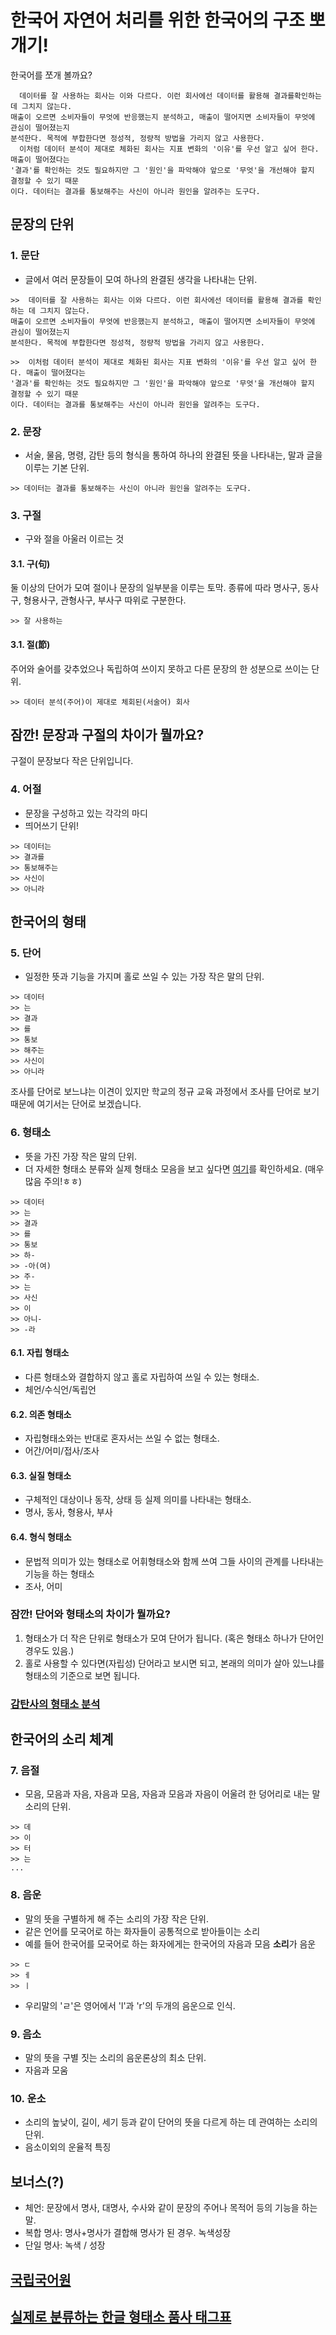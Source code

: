 # 한국어 자연어 처리를 위한 한국어의 구조 뽀개기!
한국어를 쪼개 볼까요?

```
  데이터를 잘 사용하는 회사는 이와 다르다. 이런 회사에선 데이터를 활용해 결과를확인하는 데 그치지 않는다. 
매출이 오르면 소비자들이 무엇에 반응했는지 분석하고, 매출이 떨어지면 소비자들이 무엇에 관심이 떨어졌는지 
분석한다. 목적에 부합한다면 정성적, 정량적 방법을 가리지 않고 사용한다.
  이처럼 데이터 분석이 제대로 체화된 회사는 지표 변화의 '이유'를 우선 알고 싶어 한다. 매출이 떨어졌다는 
'결과'를 확인하는 것도 필요하지만 그 '원인'을 파악해야 앞으로 '무엇'을 개선해야 할지 결정할 수 있기 때문
이다. 데이터는 결과를 통보해주는 사신이 아니라 원인을 알려주는 도구다.
```

## 문장의 단위

### 1. 문단
- 글에서 여러 문장들이 모여 하나의 완결된 생각을 나타내는 단위.

```
>>  데이터를 잘 사용하는 회사는 이와 다르다. 이런 회사에선 데이터를 활용해 결과를 확인하는 데 그치지 않는다. 
매출이 오르면 소비자들이 무엇에 반응했는지 분석하고, 매출이 떨어지면 소비자들이 무엇에 관심이 떨어졌는지 
분석한다. 목적에 부합한다면 정성적, 정량적 방법을 가리지 않고 사용한다.
```
```
>>  이처럼 데이터 분석이 제대로 체화된 회사는 지표 변화의 '이유'를 우선 알고 싶어 한다. 매출이 떨어졌다는 
'결과'를 확인하는 것도 필요하지만 그 '원인'을 파악해야 앞으로 '무엇'을 개선해야 할지 결정할 수 있기 때문
이다. 데이터는 결과를 통보해주는 사신이 아니라 원인을 알려주는 도구다.
```

### 2. 문장
- 서술, 물음, 명령, 감탄 등의 형식을 통하여 하나의 완결된 뜻을 나타내는, 말과 글을 이루는 기본 단위.
```
>> 데이터는 결과를 통보해주는 사신이 아니라 원인을 알려주는 도구다.
```

### 3. 구절
- 구와 절을 아울러 이르는 것
#### 3.1. 구(句)
둘 이상의 단어가 모여 절이나 문장의 일부분을 이루는 토막. 종류에 따라 명사구, 동사구, 형용사구, 관형사구, 부사구 따위로 구분한다.

```
>> 잘 사용하는 
```

#### 3.1. 절(節)
주어와 술어를 갖추었으나 독립하여 쓰이지 못하고 다른 문장의 한 성분으로 쓰이는 단위.

```
>> 데이터 분석(주어)이 제대로 체회된(서술어) 회사
```

## 잠깐! 문장과 구절의 차이가 뭘까요?
구절이 문장보다 작은 단위입니다.

### 4. 어절
- 문장을 구성하고 있는 각각의 마디
- 띄어쓰기 단위!

```
>> 데이터는
>> 결과를
>> 통보해주는
>> 사신이
>> 아니라
```

## 한국어의 형태

### 5. 단어
- 일정한 뜻과 기능을 가지며 홀로 쓰일 수 있는 가장 작은 말의 단위.

```
>> 데이터
>> 는
>> 결과
>> 를
>> 통보
>> 해주는
>> 사신이
>> 아니라
```

조사를 단어로 보느냐는 이견이 있지만 학교의 정규 교육 과정에서 조사를 단어로 보기 때문에 여기서는 단어로 보겠습니다.

### 6. 형태소
- 뜻을 가진 가장 작은 말의 단위.
- 더 자세한 형태소 분류와 실제 형태소 모음을 보고 싶다면 [여기](https://goo.gl/2Qp4xu)를 확인하세요. (매우 많음 주의!ㅎㅎ)

```
>> 데이터
>> 는
>> 결과
>> 를
>> 통보
>> 하-
>> -아(여)
>> 주-
>> 는
>> 사신
>> 이
>> 아니-
>> -라
```

#### 6.1. 자립 형태소
- 다른 형태소와 결합하지 않고 홀로 자립하여 쓰일 수 있는 형태소. 
- 체언/수식언/독립언
#### 6.2. 의존 형태소
- 자립형태소와는 반대로 혼자서는 쓰일 수 없는 형태소.
- 어간/어미/접사/조사
#### 6.3. 실질 형태소
- 구체적인 대상이나 동작, 상태 등 실제 의미를 나타내는 형태소.
- 명사, 동사, 형용사, 부사
#### 6.4. 형식 형태소
- 문법적 의미가 있는 형태소로 어휘형태소와 함께 쓰여 그들 사이의 관계를 나타내는 기능을 하는 형태소
- 조사, 어미

### 잠깐! 단어와 형태소의 차이가 뭘까요?
1. 형태소가 더 작은 단위로 형태소가 모여 단어가 됩니다. (혹은 형태소 하나가 단어인 경우도 있음.)
2. 홀로 사용할 수 있다면(자립성) 단어라고 보시면 되고, 본래의 의미가 살아 있느냐를 형태소의 기준으로 보면 됩니다. 

### [감탄사의 형태소 분석](http://www.korean.go.kr/front/onlineQna/onlineQnaView.do?mn_id=61&qna_seq=120954&pageIndex=1)

## 한국어의 소리 체계

### 7. 음절
- 모음, 모음과 자음, 자음과 모음, 자음과 모음과 자음이 어울려 한 덩어리로 내는 말소리의 단위.

```
>> 데
>> 이
>> 터
>> 는
...
```

### 8. 음운
- 말의 뜻을 구별하게 해 주는 소리의 가장 작은 단위.
- 같은 언어를 모국어로 하는 화자들이 공통적으로 받아들이는 소리
- 예를 들어 한국어를 모국어로 하는 화자에게는 한국어의 자음과 모음 **소리**가 음운

```
>> ㄷ
>> ㅔ
>> ㅣ
```

- 우리말의 'ㄹ'은 영어에서 'l'과 'r'의 두개의 음운으로 인식.

### 9. 음소
- 말의 뜻을 구별 짓는 소리의 음운론상의 최소 단위.
- 자음과 모움

### 10. 운소
- 소리의 높낮이, 길이, 세기 등과 같이 단어의 뜻을 다르게 하는 데 관여하는 소리의 단위.
- 음소이외의 운율적 특징

## 보너스(?)
- 체언: 문장에서 명사, 대명사, 수사와 같이 문장의 주어나 목적어 등의 기능을 하는 말.
- 복합 명사: 명사+명사가 결합해 명사가 된 경우. 녹색성장
- 단일 명사: 녹색 / 성장

## [국립국어원](http://www.korean.go.kr/front/onlineQna/onlineQnaList.do?mn_id=60)
## [실제로 분류하는 한글 형태소 품사 태그표](http://kkma.snu.ac.kr/documents/index.jsp?doc=postag)

  
